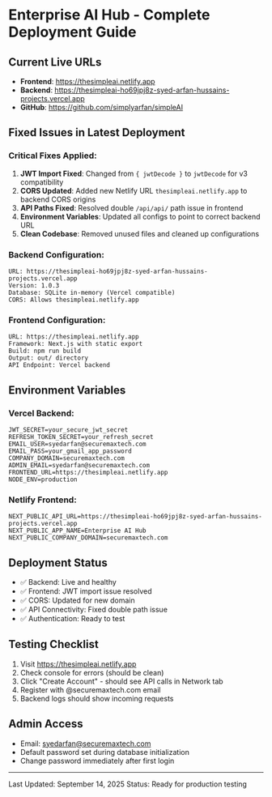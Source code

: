 # Enterprise AI Hub - Complete Deployment Guide

## Current Live URLs
- **Frontend**: https://thesimpleai.netlify.app
- **Backend**: https://thesimpleai-ho69jpj8z-syed-arfan-hussains-projects.vercel.app
- **GitHub**: https://github.com/simplyarfan/simpleAI

## Fixed Issues in Latest Deployment

### Critical Fixes Applied:
1. **JWT Import Fixed**: Changed from `{ jwtDecode }` to `jwtDecode` for v3 compatibility
2. **CORS Updated**: Added new Netlify URL `thesimpleai.netlify.app` to backend CORS origins
3. **API Paths Fixed**: Resolved double `/api/api/` path issue in frontend
4. **Environment Variables**: Updated all configs to point to correct backend URL
5. **Clean Codebase**: Removed unused files and cleaned up configurations

### Backend Configuration:
```
URL: https://thesimpleai-ho69jpj8z-syed-arfan-hussains-projects.vercel.app
Version: 1.0.3
Database: SQLite in-memory (Vercel compatible)
CORS: Allows thesimpleai.netlify.app
```

### Frontend Configuration:
```
URL: https://thesimpleai.netlify.app
Framework: Next.js with static export
Build: npm run build
Output: out/ directory
API Endpoint: Vercel backend
```

## Environment Variables

### Vercel Backend:
```
JWT_SECRET=your_secure_jwt_secret
REFRESH_TOKEN_SECRET=your_refresh_secret
EMAIL_USER=syedarfan@securemaxtech.com
EMAIL_PASS=your_gmail_app_password
COMPANY_DOMAIN=securemaxtech.com
ADMIN_EMAIL=syedarfan@securemaxtech.com
FRONTEND_URL=https://thesimpleai.netlify.app
NODE_ENV=production
```

### Netlify Frontend:
```
NEXT_PUBLIC_API_URL=https://thesimpleai-ho69jpj8z-syed-arfan-hussains-projects.vercel.app
NEXT_PUBLIC_APP_NAME=Enterprise AI Hub
NEXT_PUBLIC_COMPANY_DOMAIN=securemaxtech.com
```

## Deployment Status
- ✅ Backend: Live and healthy
- ✅ Frontend: JWT import issue resolved
- ✅ CORS: Updated for new domain
- ✅ API Connectivity: Fixed double path issue
- ✅ Authentication: Ready to test

## Testing Checklist
1. Visit https://thesimpleai.netlify.app
2. Check console for errors (should be clean)
3. Click "Create Account" - should see API calls in Network tab
4. Register with @securemaxtech.com email
5. Backend logs should show incoming requests

## Admin Access
- Email: syedarfan@securemaxtech.com
- Default password set during database initialization
- Change password immediately after first login

---
Last Updated: September 14, 2025
Status: Ready for production testing